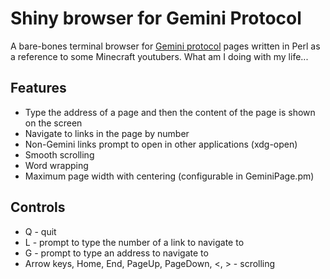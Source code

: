 # Shiny browser for Gemini Protocol
A bare-bones terminal browser for [Gemini protocol](https://geminiprotocol.net/) pages written in Perl as a reference to some Minecraft youtubers. What am I doing with my life...

## Features
* Type the address of a page and then the content of the page is shown on the screen
* Navigate to links in the page by number
* Non-Gemini links prompt to open in other applications (xdg-open)
* Smooth scrolling
* Word wrapping
* Maximum page width with centering (configurable in GeminiPage.pm)

## Controls
* Q - quit
* L - prompt to type the number of a link to navigate to
* G - prompt to type an address to navigate to
* Arrow keys, Home, End, PageUp, PageDown, <, > - scrolling